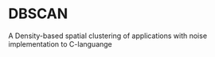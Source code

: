 # DBSCAN
A Density-based spatial clustering of applications with noise implementation to C-languange
